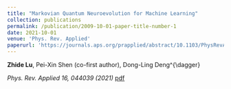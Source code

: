 ```yaml
---
title: "Markovian Quantum Neuroevolution for Machine Learning"
collection: publications
permalink: /publication/2009-10-01-paper-title-number-1
date: 2021-10-01
venue: 'Phys. Rev. Applied'
paperurl: 'https://journals.aps.org/prapplied/abstract/10.1103/PhysRevApplied.16.044039'
---
```


**Zhide Lu**, Pei-Xin Shen (co-first author), Dong-Ling Deng^{\dagger}

*Phys. Rev. Applied 16, 044039 (2021)* [pdf](https://journals.aps.org/prapplied/abstract/10.1103/PhysRevApplied.16.044039)


